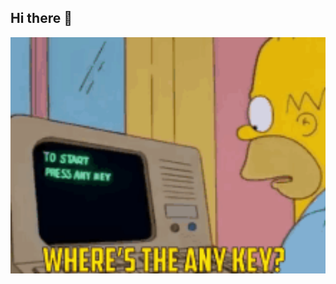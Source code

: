 ## Hi there 👋

<img src="https://github.com/ShikariALX1/ShikariALX1/blob/main/homer-any.gif" alt="The Unlimited" width="600"> 
